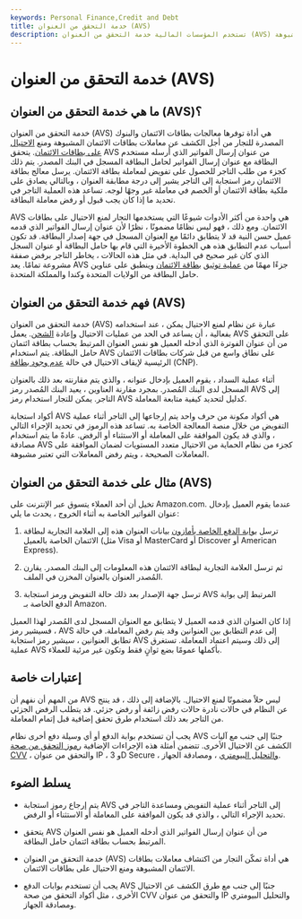 ```yaml
---
keywords: Personal Finance,Credit and Debt
title: خدمة التحقق من العنوان (AVS)
description: تستخدم المؤسسات المالية خدمة التحقق من العنوان (AVS) لتحديد معاملات بطاقات الائتمان الاحتيالية أو المشبوهة.
---
```


# خدمة التحقق من العنوان (AVS)
## ما هي خدمة التحقق من العنوان (AVS)؟

خدمة التحقق من العنوان (AVS) هي أداة توفرها معالجات بطاقات الائتمان والبنوك المصدرة للتجار من أجل الكشف عن معاملات بطاقات الائتمان المشبوهة ومنع [الاحتيال على بطاقات الائتمان](/credit-fraud-alert). يتحقق AVS من عنوان إرسال الفواتير الذي أرسله مستخدم البطاقة مع عنوان إرسال الفواتير لحامل البطاقة المسجل في البنك المصدر. يتم ذلك كجزء من طلب التاجر للحصول على تفويض لمعاملة بطاقة الائتمان. يرسل معالج بطاقة الائتمان رمز استجابة إلى التاجر يشير إلى درجة مطابقة العنوان ، وبالتالي يصادق على ملكية بطاقة الائتمان أو الخصم في معاملة غير وجهًا لوجه. تساعد هذه العملية التاجر في تحديد ما إذا كان يجب قبول أو رفض معاملة البطاقة.

AVS هي واحدة من أكثر الأدوات شيوعًا التي يستخدمها التجار لمنع الاحتيال على بطاقات الائتمان. ومع ذلك ، فهو ليس نظامًا مضمونًا ، نظرًا لأن عنوان إرسال الفواتير الذي قدمه عميل حسن النية قد لا يتطابق دائمًا مع العنوان المسجل في جهة إصدار البطاقة. قد تكون أسباب عدم التطابق هذه هي الخطوة الأخيرة التي قام بها حامل البطاقة أو عنوان السجل الذي كان غير صحيح في البداية. في مثل هذه الحالات ، يخاطر التاجر برفض صفقة مشروعة تمامًا. يعد AVS جزءًا مهمًا من [عملية توثيق](/credit-card-authentication) [بطاقة الائتمان](/credit-card-authentication) وينطبق على عناوين حامل البطاقة من الولايات المتحدة وكندا والمملكة المتحدة.

## فهم خدمة التحقق من العنوان (AVS)

خدمة التحقق من العنوان (AVS) عبارة عن نظام لمنع الاحتيال يمكن ، عند استخدامه بفعالية ، أن يساعد في الحد من عمليات الاحتيال وإعادة [الشحن](/chargeback). يعمل AVS على التحقق من أن عنوان الفوترة الذي أدخله العميل هو نفس العنوان المرتبط بحساب بطاقة ائتمان حامل البطاقة. يتم استخدام AVS على نطاق واسع من قبل شركات بطاقات الائتمان الرئيسية لإيقاف الاحتيال في حالة [عدم وجود بطاقة](/cardnotpresent-fraud) (CNP).

أثناء عملية السداد ، يقوم العميل بإدخال عنوانه ، والذي يتم مقارنته بعد ذلك بالعنوان المسجل لدى البنك المُصدر. بمجرد مقارنة العناوين ، يعيد البنك المُصدر رمز AVS إلى التاجر. يمكن للتجار استخدام رمز AVS كدليل لتحديد كيفية متابعة المعاملة.

أكواد استجابة AVS هي أكواد مكونة من حرف واحد يتم إرجاعها إلى التاجر أثناء عملية التفويض من خلال منصة المعالجة الخاصة به. تساعد هذه الرموز في تحديد الإجراء التالي ، والذي قد يكون الموافقة على المعاملة أو الاستثناء أو الرفض. عادةً ما يتم استخدام مصادقة AVS كجزء من نظام الحماية من الاحتيال متعدد المستويات لضمان الموافقة على المعاملات الصحيحة ، ويتم رفض المعاملات التي تعتبر مشبوهة.

## مثال على خدمة التحقق من العنوان (AVS)

تخيل أن أحد العملاء يتسوق عبر الإنترنت على Amazon.com. عندما يقوم العميل بإدخال عنوان الفواتير الخاصة به أثناء الخروج ، يحدث ما يلي:

1. ترسل [بوابة الدفع الخاصة بأمازون](/payment-gateway) بيانات العنوان هذه إلى العلامة التجارية لبطاقة الائتمان الخاصة بالعميل (مثل Visa أو MasterCard أو Discover أو American Express).

1. ثم ترسل العلامة التجارية لبطاقة الائتمان هذه المعلومات إلى البنك المصدر. يقارن المُصدر العنوان بالعنوان المخزن في الملف.

1. ترسل جهة الإصدار بعد ذلك حالة التفويض ورمز استجابة AVS المرتبط إلى بوابة الدفع الخاصة بـ Amazon.

إذا كان العنوان الذي قدمه العميل لا يتطابق مع العنوان المسجل لدى المُصدر لهذا العميل ، فسيشير رمز AVS إلى عدم التطابق بين العنوانين وقد يتم رفض المعاملة. في حالة تطابق العنوانين ، سيشير رمز استجابة AVS إلى ذلك وسيتم اعتماد المعاملة. تستغرق عملية AVS بأكملها عمومًا بضع ثوانٍ فقط وتكون غير مرئية للعملاء.

## إعتبارات خاصة

من المهم أن نفهم أن AVS ليس حلاً مضمونًا لمنع الاحتيال. بالإضافة إلى ذلك ، قد ينتج عن النظام في حالات نادرة حالات رفض زائفة أو رفض جزئي. قد يتطلب الرفض الجزئي من التاجر بعد ذلك استخدام طرق تحقق إضافية قبل إتمام المعاملة.

يجب أن تستخدم بوابة الدفع أو أي وسيلة دفع أخرى نظام AVS جنبًا إلى جنب مع آليات الكشف عن الاحتيال الأخرى. تتضمن أمثلة هذه الإجراءات الإضافية [رموز التحقق من صحة CVV](/validation-code) ، والتحقق من عنوان IP ، و 3D Secure ، [والتحليل البيومتري](/biometrics) ، ومصادقة الجهاز.

## يسلط الضوء

- يتم إرجاع رموز استجابة AVS إلى التاجر أثناء عملية التفويض ومساعدة التاجر في تحديد الإجراء التالي ، والذي قد يكون الموافقة على المعاملة أو الاستثناء أو الرفض.

- يتحقق AVS من أن عنوان إرسال الفواتير الذي أدخله العميل هو نفس العنوان المرتبط بحساب بطاقة ائتمان حامل البطاقة.

- خدمة التحقق من العنوان (AVS) هي أداة تمكّن التجار من اكتشاف معاملات بطاقات الائتمان المشبوهة ومنع الاحتيال على بطاقات الائتمان.

- يجب أن تستخدم بوابات الدفع AVS جنبًا إلى جنب مع طرق الكشف عن الاحتيال الأخرى ، مثل أكواد التحقق من صحة CVV والتحقق من عنوان IP والتحليل البيومتري ومصادقة الجهاز.

